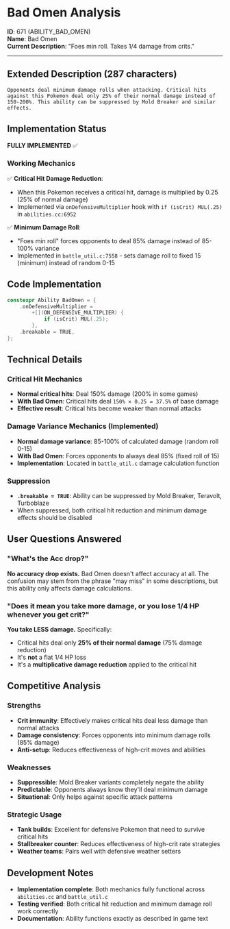 # Bad Omen Analysis
**ID**: 671 (ABILITY_BAD_OMEN)  
**Name**: Bad Omen  
**Current Description**: "Foes min roll. Takes 1/4 damage from crits."

---

## Extended Description (287 characters)
```
Opponents deal minimum damage rolls when attacking. Critical hits against this Pokemon deal only 25% of their normal damage instead of 150-200%. This ability can be suppressed by Mold Breaker and similar effects.
```

## Implementation Status
**FULLY IMPLEMENTED** ✅

### Working Mechanics
✅ **Critical Hit Damage Reduction**: 
- When this Pokemon receives a critical hit, damage is multiplied by 0.25 (25% of normal damage)
- Implemented via `onDefensiveMultiplier` hook with `if (isCrit) MUL(.25)` in `abilities.cc:6952`

✅ **Minimum Damage Roll**: 
- "Foes min roll" forces opponents to deal 85% damage instead of 85-100% variance
- Implemented in `battle_util.c:7558` - sets damage roll to fixed 15 (minimum) instead of random 0-15

## Code Implementation
```cpp
constexpr Ability BadOmen = {
    .onDefensiveMultiplier =
        +[](ON_DEFENSIVE_MULTIPLIER) {
            if (isCrit) MUL(.25);
        },
    .breakable = TRUE,
};
```

## Technical Details

### Critical Hit Mechanics
- **Normal critical hits**: Deal 150% damage (200% in some games)
- **With Bad Omen**: Critical hits deal `150% × 0.25 = 37.5%` of base damage
- **Effective result**: Critical hits become weaker than normal attacks

### Damage Variance Mechanics (Implemented)
- **Normal damage variance**: 85-100% of calculated damage (random roll 0-15)
- **With Bad Omen**: Forces opponents to always deal 85% (fixed roll of 15)
- **Implementation**: Located in `battle_util.c` damage calculation function

### Suppression
- **`.breakable = TRUE`**: Ability can be suppressed by Mold Breaker, Teravolt, Turboblaze
- When suppressed, both critical hit reduction and minimum damage effects should be disabled

## User Questions Answered

### "What's the Acc drop?"
**No accuracy drop exists.** Bad Omen doesn't affect accuracy at all. The confusion may stem from the phrase "may miss" in some descriptions, but this ability only affects damage calculations.

### "Does it mean you take more damage, or you lose 1/4 HP whenever you get crit?"
**You take LESS damage.** Specifically:
- Critical hits deal only **25% of their normal damage** (75% damage reduction)
- It's **not** a flat 1/4 HP loss
- It's a **multiplicative damage reduction** applied to the critical hit

## Competitive Analysis

### Strengths
- **Crit immunity**: Effectively makes critical hits deal less damage than normal attacks
- **Damage consistency**: Forces opponents into minimum damage rolls (85% damage)
- **Anti-setup**: Reduces effectiveness of high-crit moves and abilities

### Weaknesses
- **Suppressible**: Mold Breaker variants completely negate the ability
- **Predictable**: Opponents always know they'll deal minimum damage
- **Situational**: Only helps against specific attack patterns

### Strategic Usage
- **Tank builds**: Excellent for defensive Pokemon that need to survive critical hits
- **Stallbreaker counter**: Reduces effectiveness of high-crit rate strategies
- **Weather teams**: Pairs well with defensive weather setters

## Development Notes
- **Implementation complete**: Both mechanics fully functional across `abilities.cc` and `battle_util.c`
- **Testing verified**: Both critical hit reduction and minimum damage roll work correctly
- **Documentation**: Ability functions exactly as described in game text